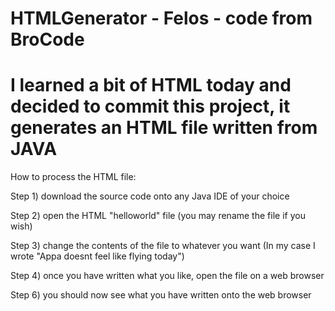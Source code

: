 # HTMLGenerator - Felos - code from BroCode
# I learned a bit of HTML today and decided to commit this project, it generates an HTML file written from JAVA

How to process the HTML file: 

Step 1) download the source code onto any Java IDE of your choice

Step 2) open the HTML "helloworld" file (you may rename the file if you wish) 

Step 3) change the contents of the file to whatever you want (In my case I wrote "Appa doesnt feel like flying today") 

Step 4) once you have written what you like, open the file on a web browser

Step 6) you should now see what you have written onto the web browser
